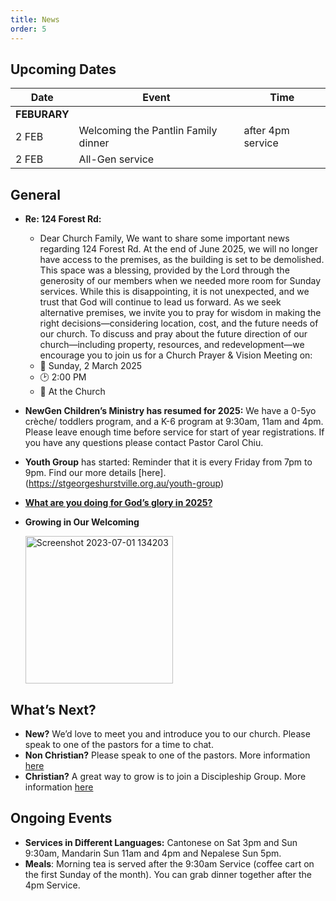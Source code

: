 ```yaml
---
title: News
order: 5
---
```


## Upcoming Dates

| Date | Event | Time |
| ----- | ----- | ----- |
| **FEBURARY** | 
| 2 FEB | Welcoming the Pantlin Family dinner | after 4pm service |
| 2 FEB | All-Gen service | |


## General
- **Re: 124 Forest Rd:**
    - Dear Church Family, We want to share some important news regarding 124 Forest Rd. At the end of June 2025, we will no longer have access to the premises, as the building is set to be demolished. This space was a blessing, provided by the Lord through the generosity of our members when we needed more room for Sunday services. While this is disappointing, it is not unexpected, and we trust that God will continue to lead us forward. As we seek alternative premises, we invite you to pray for wisdom in making the right decisions—considering location, cost, and the future needs of our church. To discuss and pray about the future direction of our church—including property, resources, and redevelopment—we encourage you to join us for a Church Prayer & Vision Meeting on:
    - 📅 Sunday, 2 March 2025
    - 🕑 2:00 PM
    - 📍 At the Church

- **NewGen Children’s Ministry has resumed for 2025:** We have a 0-5yo crèche/ toddlers program, and a K-6 program at 9:30am, 11am and 4pm. Please leave enough time before service for start of year registrations. If you have any questions please contact Pastor Carol Chiu. 

- **Youth Group** has started: Reminder that it is every Friday from 7pm to 9pm. Find our more details [here].(https://stgeorgeshurstville.org.au/youth-group)


- [**What are you doing for God’s glory in 2025?**](https://forms.gle/dshYacLA1kB8xpkn7)

- **Growing in Our Welcoming**
  
  <img width="236" alt="Screenshot 2023-07-01 134203" src="https://github.com/stgeorgeshurstville/bulletin/assets/119166299/b540ac1c-0ba4-481e-90a5-5464939f7e4c">


## What’s Next?
- **New?** We’d love to meet you and introduce you to our church. Please speak to one of the pastors for a time to chat. 
- **Non Christian?** Please speak to one of the pastors. More information [here](https://stgeorgeshurstville.org.au/lets-talk-about-christianity)
- **Christian?** A great way to grow is to join a Discipleship Group. More information [here](https://stgeorgeshurstville.org.au/discipleship-groups)

## Ongoing Events
- **Services in Different Languages:** Cantonese on Sat 3pm and Sun 9:30am, Mandarin Sun 11am and 4pm and Nepalese Sun 5pm. 
- **Meals**: Morning tea is served after the 9:30am Service (coffee cart on the first Sunday of the month). You can grab dinner together after the 4pm Service.

